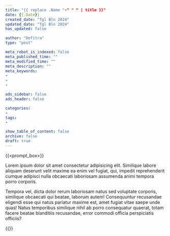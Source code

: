 ```yaml
---
title: "{{ replace .Name "-" " " | title }}"
date: {{.Date}}
created_date: "Tgl Bln 2024"
updated_date: "Tgl Bln 2024"
has_updated: false

author: "Defitra"
type: "post"

meta_robot_is_indexed: false
meta_published_time: ""
meta_modified_time: ""
meta_description: ""
meta_keywords: 
- 
- 
- 

ads_sidebar: false
ads_header: false

categories:
-
tags:
- 

show_table_of_content: false
archive: false
draft: true
---
```


{{<prompt_box>}}

<p>Lorem ipsum dolor sit amet consectetur adipisicing elit. Similique labore aliquam deserunt velit maxime ea enim vel fugiat, qui, impedit reprehenderit cumque adipisci nulla obcaecati laboriosam assumenda animi tempora porro corporis.</p>

<p>Tempora vel, dicta dolor rerum laboriosam natus sed voluptate corporis, similique obcaecati qui beatae, laborum autem! Consequuntur recusandae eligendi esse qui natus pariatur maxime est, amet fugiat vitae saepe unde quas! Natus temporibus similique nihil ab porro consequatur quaerat, totam facere beatae blanditiis recusandae, error commodi officia perspiciatis officiis?</p>
{{</prompt_box>}}
